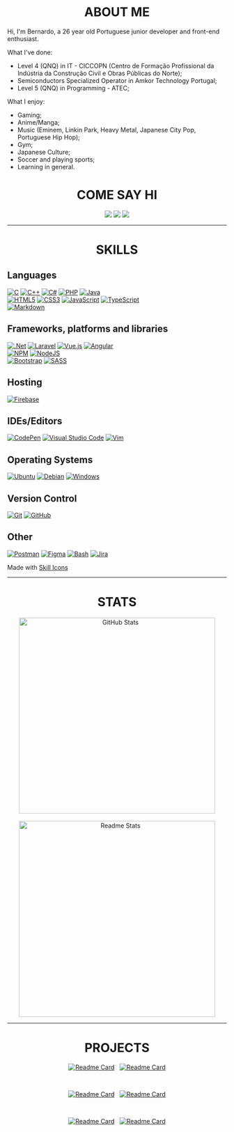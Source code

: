 <div align="center">

# ABOUT ME


</div>

Hi, I'm Bernardo, a 26 year old Portuguese junior developer and front-end enthusiast.

What I've done:
  - Level 4 (QNQ) in IT - CICCOPN  (Centro de Formação Profissional da Indústria da Construção Civil e Obras Públicas do Norte);
  - Semiconductors Specialized Operator in Amkor Technology Portugal;
  - Level 5 (QNQ) in Programming - ATEC;

What I enjoy:
  - Gaming;
  - Anime/Manga;
  - Music (Eminem, Linkin Park, Heavy Metal, Japanese City Pop, Portuguese Hip Hop);
  - Gym;
  - Japanese Culture;
  - Soccer and playing sports;
  - Learning in general.

<div align="center">

# COME SAY HI

<p>

<a href="https://www.linkedin.com/in/bernardo-teixeira-428220182/" style="text-decoration: none"><img src="https://skillicons.dev/icons?i=linkedin"/></a>
<a href="mailto:btteixeira.bt@gmail.com" style="text-decoration: none"><img src="https://skillicons.dev/icons?i=gmail"/></a>
<a href="https://discordapp.com/users/450674464980729868" style="text-decoration: none"><img src="https://skillicons.dev/icons?i=discord"/></a>

</p>

</div>

<div align="center">

---

# SKILLS

</div>

##  Languages

[![C](https://skillicons.dev/icons?i=c)](https://www.cprogramming.com/)
[![C++](https://skillicons.dev/icons?i=cpp)](https://cplusplus.com/)
[![C#](https://skillicons.dev/icons?i=cs)](https://dotnet.microsoft.com/en-us/languages/csharp)
[![PHP](https://skillicons.dev/icons?i=php)](https://www.php.net/)
[![Java](https://skillicons.dev/icons?i=java)](https://www.java.com/)  
[![HTML5](https://skillicons.dev/icons?i=html)](https://developer.mozilla.org/en-US/docs/Web/HTML)
[![CSS3](https://skillicons.dev/icons?i=css)](https://developer.mozilla.org/en-US/docs/Web/CSS)
[![JavaScript](https://skillicons.dev/icons?i=js)](https://developer.mozilla.org/en-US/docs/Web/JavaScript)
[![TypeScript](https://skillicons.dev/icons?i=ts)](https://www.typescriptlang.org/)  
[![Markdown](https://skillicons.dev/icons?i=md)](https://www.typescriptlang.org/)

## Frameworks, platforms and libraries

[![.Net](https://skillicons.dev/icons?i=net)](https://dotnet.microsoft.com/en-us/)
[![Laravel](https://skillicons.dev/icons?i=laravel)](https://laravel.com/)
[![Vue.js](https://skillicons.dev/icons?i=vue)](https://vuejs.org/)
[![Angular](https://skillicons.dev/icons?i=angular)](https://angular.io/)  
[![NPM](https://skillicons.dev/icons?i=npm)](https://www.npmjs.com/)
[![NodeJS](https://skillicons.dev/icons?i=nodejs)](https://nodejs.org/)  
[![Bootstrap](https://skillicons.dev/icons?i=bootstrap)](https://getbootstrap.com/)
[![SASS](https://skillicons.dev/icons?i=sass)](https://sass-lang.com/)

## Hosting

[![Firebase](https://skillicons.dev/icons?i=firebase)](https://firebase.google.com/)

## IDEs/Editors

[![CodePen](https://skillicons.dev/icons?i=codepen)](https://codepen.io/)
[![Visual Studio Code](https://skillicons.dev/icons?i=vscode)](https://code.visualstudio.com/)
[![Vim](https://skillicons.dev/icons?i=vim)](https://www.vim.org/)

## Operating Systems

[![Ubuntu](https://skillicons.dev/icons?i=ubuntu)](https://ubuntu.com/)
[![Debian](https://skillicons.dev/icons?i=debian)](https://debian.org/)
[![Windows](https://skillicons.dev/icons?i=windows)](https://www.microsoft.com/en-us/windows?r=1)

## Version Control

[![Git](https://skillicons.dev/icons?i=git)](https://git-scm.com/)
[![GitHub](https://skillicons.dev/icons?i=github)](https://github.com/)

## Other

[![Postman](https://skillicons.dev/icons?i=postman)](https://www.postman.com/)
[![Figma](https://skillicons.dev/icons?i=figma)](https://www.figma.com/)
[![Bash](https://skillicons.dev/icons?i=bash)](https://www.gnu.org/software/bash/)
[![Jira](https://skillicons.dev/icons?i=jira)](https://www.atlassian.com/software/jira)

Made with [Skill Icons](https://github.com/tandpfun/skill-icons#readme)

---

<div align="center">

# STATS

</div>

<div align="center">
    <img width=450 src="https://streak-stats.demolab.com?user=Deadfaced&theme=react" alt="GitHub Stats" />
</div>

<br/>

<div align="center">
    <img width=450 src="https://github-readme-stats.vercel.app/api?username=Deadfaced&show_icons=true&theme=react&rank_icon=github" alt="Readme Stats" />
</div>

---

<div align="center">

# PROJECTS

[![Readme Card](https://github-readme-stats.vercel.app/api/pin/?username=Deadfaced&repo=AtecGestPro&theme=tokyonight)](https://github.com/Deadfaced/AtecGestPro)&nbsp;&nbsp;
[![Readme Card](https://github-readme-stats.vercel.app/api/pin/?username=Deadfaced&repo=Documentation&theme=tokyonight)](https://github.com/Deadfaced/Documentation)

<br>

[![Readme Card](https://github-readme-stats.vercel.app/api/pin/?username=Deadfaced&repo=Angular-learning-projects&theme=tokyonight)](https://github.com/Deadfaced/Angular-learning-projects/tree/main/personalProjects/jpPractice)&nbsp;&nbsp;
[![Readme Card](https://github-readme-stats.vercel.app/api/pin/?username=Deadfaced&repo=VueProject&theme=tokyonight)](https://github.com/Deadfaced/VueProject)

<br>

[![Readme Card](https://github-readme-stats.vercel.app/api/pin/?username=Deadfaced&repo=Laravel&theme=tokyonight)](https://github.com/Deadfaced/Laravel)&nbsp;&nbsp;
[![Readme Card](https://github-readme-stats.vercel.app/api/pin/?username=Deadfaced&repo=ASP.NET_project&theme=tokyonight)](https://github.com/Deadfaced/ASP.NET_project)
<br>

</div>